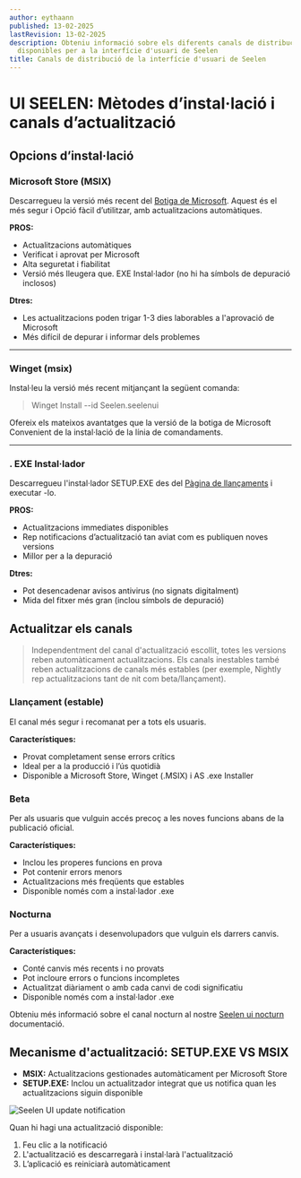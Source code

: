 ```yaml
---
author: eythaann
published: 13-02-2025
lastRevision: 13-02-2025
description: Obteniu informació sobre els diferents canals de distribució
  disponibles per a la interfície d'usuari de Seelen
title: Canals de distribució de la interfície d'usuari de Seelen
---
```


# UI SEELEN: Mètodes d’instal·lació i canals d’actualització

## Opcions d’instal·lació

### Microsoft Store (MSIX)

Descarregueu la versió més recent del
[Botiga de Microsoft](https://www.microsoft.com/store). Aquest és el més segur i
Opció fàcil d’utilitzar, amb actualitzacions automàtiques.

**PROS:**

- Actualitzacions automàtiques
- Verificat i aprovat per Microsoft
- Alta seguretat i fiabilitat
- Versió més lleugera que. EXE Instal·lador (no hi ha símbols de depuració
  inclosos)

**Dtres:**

- Les actualitzacions poden trigar 1-3 dies laborables a l'aprovació de
  Microsoft
- Més difícil de depurar i informar dels problemes

---

### Winget (msix)

Instal·leu la versió més recent mitjançant la següent comanda:

> Winget Install --id Seelen.seelenui

Ofereix els mateixos avantatges que la versió de la botiga de Microsoft
Convenient de la instal·lació de la línia de comandaments.

---

### . EXE Instal·lador

Descarregueu l'instal·lador SETUP.EXE des del
[Pàgina de llançaments](https://github.com/eythaann/Seelen-UI/releases) i
executar -lo.

**PROS:**

- Actualitzacions immediates disponibles
- Rep notificacions d’actualització tan aviat com es publiquen noves versions
- Millor per a la depuració

**Dtres:**

- Pot desencadenar avisos antivirus (no signats digitalment)
- Mida del fitxer més gran (inclou símbols de depuració)

## Actualitzar els canals

> Independentment del canal d'actualització escollit, totes les versions reben
> automàticament actualitzacions. Els canals inestables també reben
> actualitzacions de canals més estables (per exemple, Nightly rep
> actualitzacions tant de nit com beta/llançament).

### Llançament (estable)

El canal més segur i recomanat per a tots els usuaris.

**Característiques:**

- Provat completament sense errors crítics
- Ideal per a la producció i l’ús quotidià
- Disponible a Microsoft Store, Winget (.MSIX) i AS .exe Installer

### Beta

Per als usuaris que vulguin accés precoç a les noves funcions abans de la
publicació oficial.

**Característiques:**

- Inclou les properes funcions en prova
- Pot contenir errors menors
- Actualitzacions més freqüents que estables
- Disponible només com a instal·lador .exe

### Nocturna

Per a usuaris avançats i desenvolupadors que vulguin els darrers canvis.

**Característiques:**

- Conté canvis més recents i no provats
- Pot incloure errors o funcions incompletes
- Actualitzat diàriament o amb cada canvi de codi significatiu
- Disponible només com a instal·lador .exe

Obteniu més informació sobre el canal nocturn al nostre
[Seelen ui nocturn](https://seelen.io/blog/nightly) documentació.

## Mecanisme d'actualització: SETUP.EXE VS MSIX

- **MSIX:** Actualitzacions gestionades automàticament per Microsoft Store
- **SETUP.EXE:** Inclou un actualitzador integrat que us notifica quan les
  actualitzacions siguin disponible

![Seelen UI update notification](https://github.com/Seelen-Inc/slu-blog/blob/master/blog/seelen-ui-distribution-channels/image.png?raw=true)

Quan hi hagi una actualització disponible:

1. Feu clic a la notificació
2. L'actualització es descarregarà i instal·larà l'actualització
3. L’aplicació es reiniciarà automàticament
